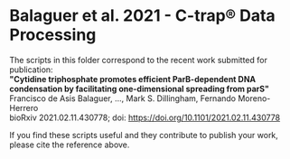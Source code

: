 # Balaguer et al. 2021 - C-trap® Data Processing

The scripts in this folder correspond to the recent work submitted for publication:<br>
**"Cytidine triphosphate promotes efficient ParB-dependent DNA condensation by facilitating one-dimensional spreading from parS"**<br>
Francisco de Asis Balaguer, ..., Mark S. Dillingham, Fernando Moreno-Herrero<br>
bioRxiv 2021.02.11.430778; doi: https://doi.org/10.1101/2021.02.11.430778

If you find these scripts useful and they contribute to publish your work, please cite the reference above.
